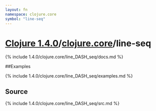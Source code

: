 ```yaml
---
layout: fn
namespace: clojure.core
symbol: "line-seq"
---
```


# [Clojure 1.4.0](../../)/[clojure.core](../)/line-seq

{% include 1.4.0/clojure.core/line_DASH_seq/docs.md %}

##Examples

{% include 1.4.0/clojure.core/line_DASH_seq/examples.md %}
## Source
{% include 1.4.0/clojure.core/line_DASH_seq/src.md %}

